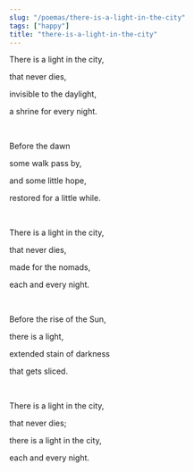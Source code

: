 ```yaml
---
slug: "/poemas/there-is-a-light-in-the-city"
tags: ["happy"]
title: "there-is-a-light-in-the-city"
---
```

There is a light in the city,

that never dies,

invisible to the daylight,

a shrine for every night.

&nbsp;

Before the dawn

some walk pass by,

and some little hope,

restored for a little while.

&nbsp;

There is a light in the city,

that never dies,

made for the nomads,

each and every night.

&nbsp;

Before the rise of the Sun,

there is a light,

extended stain of darkness

that gets sliced.

&nbsp;

There is a light in the city,

that never dies;

there is a light in the city,

each and every night.